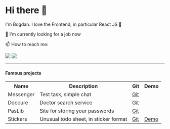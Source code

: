 <html>
    <head>
        <mate charest="utf-8" />
    </head>
    <body>
      <h1>Hi there 👋</h1>
  		<p>I'm Bogdan. I love the Frontend, in particular React JS 💎</p>
  		<p>🌱 I'm currently looking for a job now</p>
  		<p>📫 How to reach me:</p>
      <a href="https://www.linkedin.com/in/bogdanaks/"><img src="https://img.shields.io/badge/--linkedin?label=LinkedIn&logo=LinkedIn&style=social"/><a/>
      <a href="https://tlgg.ru/bogdanaks"><img src="https://img.shields.io/badge/--Telegram?label=Telegram&logo=Telegram&style=social"/><a/>
      <hr>
      <h4>Famous projects</h4>
      <table>
        <tr>
          <th>Name</th>
          <th>Description</th>
          <th>Git</th>
          <th>Demo</th>
        </tr>
        <tr>
          <td>Messenger</td>
          <td>Test task, simple chat</td>
          <td><a href="https://github.com/bogdanaks/messenger">Git</a></td>
          <td></td>
        </tr>
        <tr>
          <td>Doccure</td>
          <td>Doctor search service</td>
          <td><a href="https://github.com/bogdanaks/doccure">Git</a></td>
          <td></td>
        </tr>
        <tr>
          <td>PasLib</td>
          <td>Site for storing your passwords</td>
          <td><a href="https://github.com/bogdanaks/paslib">Git</a></td>
          <td></td>
        </tr>
        <tr>
          <td>Stickers</td>
          <td>Unusual todo sheet, in sticker format</td>
          <td><a href="https://github.com/bogdanaks/stickers">Git</a></td>
          <td><a href="https://bogdanaks.github.io/stickers/">Demo</a></td>
        </tr>
      </table>
    </body>
</html>
